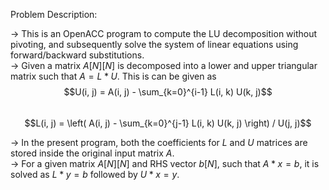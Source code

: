 Problem Description:  

-> This is an OpenACC program to compute the LU decomposition without pivoting, and subsequently solve the system of linear equations using forward/backward substitutions.  
-> Given a matrix $A[N][N]$ is decomposed into a lower and upper triangular matrix such that $A = L * U$. This is can be given as  
$$U(i, j) = A(i, j) - \sum_{k=0}^{i-1} L(i, k) U(k, j)$$  
$$L(i, j) = \left( A(i, j) - \sum_{k=0}^{j-1} L(i, k) U(k, j) \right) / U(j, j)$$  

-> In the present program, both the coefficients for $L$ and $U$ matrices are stored inside the original input matrix $A$.  
-> For a given matrix $A[N][N]$ and RHS vector $b[N]$, such that $A * x = b$, it is solved as $L * y = b$ followed by $U * x = y$.
